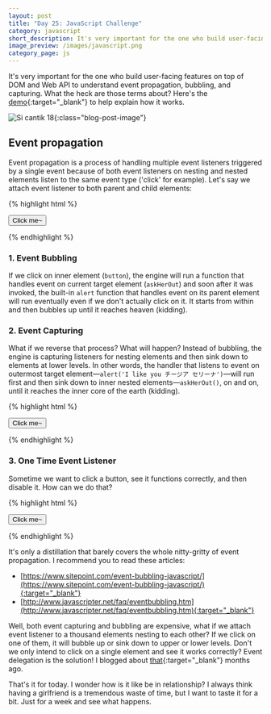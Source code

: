 ```yaml
---
layout: post
title: "Day 25: JavaScript Challenge"
category: javascript
short_description: It's very important for the one who build user-facing features on top of DOM and Web API to understand event propagation, bubbling and capturing.
image_preview: /images/javascript.png
category_page: js
---
```


It's very important for the one who build user-facing features on top of DOM and Web API to
understand event propagation, bubbling, and capturing. What the heck are those terms about?
Here's the [demo](/demo_day25){:target="_blank"} to help explain how it works.

![Si cantik 18](https://i.imgur.com/7NmbulG.jpg?1){:class="blog-post-image"}


## Event propagation

Event propagation is a process of handling multiple event listeners triggered by a
single event because of both event listeners on nesting and nested
elements listen to the same event type ('click' for example). Let's say we
attach event listener to both parent and child elements:


{% highlight html %}
  <nav onclick="alert('I like you チージア セリーナ')" >
    <button class="clickable">Click me~</button>
  </nav>

  <script>
    function askHerOut() {
      console.log("I would love to ask チージア セリーナ out on a date");
    }

    var button = document.querySelector('.clickable');
    button.addEventListener('click', askHerOut);
  </script>
{% endhighlight %}

### 1. Event Bubbling

If we click on inner element (`button`), the engine will run a function that handles event on
current target element (`askHerOut`) and soon after it was invoked, the built-in `alert`
function that handles event on its parent element will run eventually even if we don't
actually click on it. It starts from within and then bubbles up until it reaches heaven (kidding).

### 2. Event Capturing

What if we reverse that process? What will happen? Instead of bubbling, the engine is
capturing listeners for nesting elements and then sink down to elements at lower levels.
In other words, the handler that listens to event on outermost target element—`alert('I like you チージア セリーナ')`—will
run first and then sink down to inner nested elements—`askHerOut()`, on and on, until it reaches
the inner core of the earth (kidding).

{% highlight html %}
  <nav onclick="alert('I like you チージア セリーナ')" >
    <button class="clickable">Click me~</button>
  </nav>

  <script>
    function askHerOut() {
      console.log("I would love to ask チージア セリーナ out on a date");
    }

    var button = document.querySelector('.clickable');
    button.addEventListener('click', askHerOut, { capture: true });
  </script>
{% endhighlight %}

### 3. One Time Event Listener

Sometime we want to click a button, see it functions correctly, and then disable it.
How can we do that?

{% highlight html %}
  <nav onclick="alert('I like you チージア セリーナ')" >
    <button class="clickable">Click me~</button>
  </nav>

  <script>
    function askHerOut() {
      console.log("I would love to ask チージア セリーナ out on a date");
    }

    var button = document.querySelector('.clickable');
    button.addEventListener('click', askHerOut, { once: true });
  </script>
{% endhighlight %}

It's only a distillation that barely covers the whole nitty-gritty of
event propagation. I recommend you to read these articles:

* [https://www.sitepoint.com/event-bubbling-javascript/](https://www.sitepoint.com/event-bubbling-javascript/){:target="_blank"}
* [http://www.javascripter.net/faq/eventbubbling.htm](http://www.javascripter.net/faq/eventbubbling.htm){:target="_blank"}


Well, both event capturing and bubbling are expensive, what if we attach event listener
to a thousand elements nesting to each other? If we click on one of them, it will bubble
up or sink down to upper or lower levels. Don't we only intend to click on a single element
and see it works correctly? Event delegation is the solution! I blogged about
[that](/javascript/2017/07/30/day15-javascript-challenge){:target="_blank"} months ago.

That's it for today. I wonder how is it like be in relationship? I always think having a
girlfriend is a tremendous waste of time, but I want to taste it for a bit. Just for a
week and see what happens.
